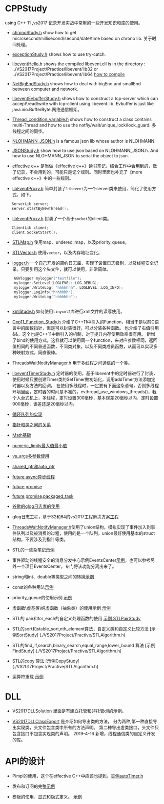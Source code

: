 # CPPStudy
using C++ 11  ,vs2017
记录开发实战中常用的一些开发知识和库的使用。

* [chronoStudy.h](./VS2017Project/Practice/chronoStudy.h) show how to get microsecond/millisecond/second/date/time based on chrono lib. 关于时间处理。

* [exceptionStudy.h](./VS2017Project/Practice/exceptionStudy.h) shows how to use try-catch.

* [libeventHello.h](./VS2017Project/Practice/libeventHello.h) shows the compiled libevent.dll is in the directory : ../VS2017Project/Practice/libevent/lib32 or ../VS2017Project/Practice/libevent/lib64 [how to compile](./windows10下编译libevent（x64和x86））)

* [NetBigEndStudy.h](./VS2017Project/Practice/NetBigEndStudy.h) shows how to deal with bigEnd and smallEnd between computer and network.

* [libeventEvbufferStudy.h](./VS2017Project/Practice/libeventEvbufferStudy.h) shows how to construct a tcp-server which can accept\read\write with tcp-client using libevent.lib. Evbuffer is just like java.nio.BufferByte.网络通信框架。

* [Thread_condition_variable.h](./VS2017Project/Practice/Thread_condition_variable.h) shows how to construct a class contains multi-Thread and how to use the notfiy/wait/unique_lock/lock_guard. 多线程之间的同步。

* [NLOHMANN_JSON.h](./VS2017Project/Practice/NLOHMANN_JSON.h) is a famous json lib whose author is NLOHMANN. 

* [JSONStudy.h](./VS2017Project/Practice/JSONStudy.h) show how to use json based on NLOHMANN_JSON.h.  And how to use NLOHMANN_JSON to serial the object to json.

* [effective c++](./effective_Cpp_rules.md) 是当做《effective c++》读书笔记，结合工作中会用到的，做了记录，不会用到的，可能只是记个规则。同时里面也补充了《more effective c++》中的一些规则。

* [libEventProxy.h](./VS2017Project/Practice/libEventProxy.h) 简单封装了`libevent`为一个server类来使用，简化了使用方式，如下。

```cpp
   ServerLib server;
   server.startByNewThread();
```

* [libEventProxy.h](./VS2017Project/Practice/libEventProxy.h) 封装了一个基于`socket`的client类。

```cpp
   ClientLib client;
   client.SocketStart();
```

* [STLMap.h](./VS2017Project/Practice/STLMap.h) 使用map、undered_map，以及priority_queue。

* [STLVector.h](./VS2017Project/Practice/STLVector.h) 使用`vector`，以及内存地址变化。

* [logger.h](./VS2017Project/Practice/logger.h) 一个自己开发的简约日志库，实现了设置日志级别，以及线程安全记录。只要引用这个头文件，就可以使用，非常简单。

```cpp
	GGWlogger mylogger("testfile");
	mylogger.SetLevel(LOGLEVEL::LOG_DEBUG);
	mylogger.WriteLog( "hhhhhhh", LOGLEVEL::LOG_INFO);
	mylogger.LogInfo("hhhhhhh");
	mylogger.WriteLog("hhhhhhh");
	
```

* [xmlStudy.h](./VS2017Project/Practice/xmlStudy.h) 如何使用`tinyxml2`库进行xml文件的读写使用。

* [Cpp11_Function_Study.h](./VS2017Project/Practice/Cpp11_Function_Study.h) 介绍了C++11中引入的Function，相当于是以前C语言中的函数指针，但是可以封装很好，可以分装各种函数。
也介绍了右值引用&&，这个也是C++11中新引入的机制，对于提升内存使用效率很有用。
新增了bind的使用方式，这样就可以使用同一个function，来对应参数相同，返回值相同的不同普通函数，不同类对象，以及不同类成员函数，从而可以实现多种映射方式。简直很棒。

* [ThreadsWaitNotifyManager.h](./VS2017Project/Practice/ThreadsWaitNotifyManager.h) 用于多线程之间通信的一个类。

* [libeventTimerStudy.h](./VS2017Project/Practice/libeventTimerStudy.h) 定时器的使用，基于libevent中的定时器进行了封装，使用时候只要创建Timer类的SetTimer做初始化，调用addTimer方法添加定时器以及方法的回调。
在使用多线程时，一定要有下面这条语句，否则多线程环境里面，定时器的时间是不准的。evthread_use_windows_threads()，我个人台式机上，多线程，定时设置300毫秒，基本误差20毫秒以内，定时设置900毫秒，误差还是20毫秒以内。


* [循环队列的实现](./VS2017Project/Practice/CircleVector.h)

* [指针和类之间的关系](./VS2017Project/Practice/pointerToMember.h)

* [Math基础](./VS2017Project/Practice/mathTest.h)

* [numeric_limits最大值最小值](./VS2017Project/Practice/mathTest.h)

* [va_args多参数使用](./VS2017Project/Practice/va_listStudy.h)

* [shared_ptr和auto_ptr](./VS2017Project/Practice/shardPtrStudy.h)

* [future,async异步线程](./VS2017Project/Practice/asyncFutureStudy.h)

* [future,promise](./VS2017Project/Practice/future_promise_test.h)

* [future,promise,packaged_task](./VS2017Project/Practice/packagedTaskStudy.h)

* [谷歌的glog日志库的使用](./VS2017Project/Practice/glogStudy.h)

* glog日志工程，基于32和64的vs2017工程解决方案[工程](./glog-master)

* [ThreadsWaitNotifyManager.h](./VS2017Project/Practice/ThreadsWaitNotifyManager.h)使用了union结构，模拟实现了事件加入到事件队列以及被消费的过程，使用的是一个队列。union最好使用基本的struct结构，不要涉及到指针等类。

* STL的一些杂笔记[示例](./VS2017STL/STLTest.cpp)

* 事件驱动的线程安全的消息分发中心示例EventsCenter[示例](./VS2017Project/Practice/ThreadsWaitNotifyManager.h)，也可以参考另外一个项目EventsCenter，专门将该功能分离出来了。

* string和int、double等类型之间的转换[示例](./VS2017Project/Practice/stringStudy.h)

* const的各种用法[示例](./VS2017Project/Practive/constStudy.h)

* priority_queue的使用示例 [示例](./VS2017Project/Practice/STLMap.h)

* 虚函数\虚基类\纯虚函数（抽象类）的使用示例 [示例](./VS2017Project/Practice/virutalFunStudy.h)

* STL的 pair和for_each的自定义处理函数的使用 [示例 STLPairStudy](./VS2017Project/Practive/STLMap.h)

* STL的sort和stable_sort,nth_element算法，自定义类和自定义比较方法 [示例SortStudy] (./VS2017Project/Practive/STLAlgorithm.h)

* STL的find_if,search,binary_search,equal_range,lower_bound 算法 [示例FindStudy] (./VS2017Project/Practive/STLAlgorithm.h)

* STL的copy 算法 [示例CopyStudy] (./VS2017Project/Practive/STLAlgorithm.h)

* 运算符重载 [示例](./VS2017Project/Practive/operatorStudy.h)


# DLL

* VS2017DLLSolution 里面是有建立托管和非托管dll的示例。

* [VS2017DLLClassExport](./VS2017DLLClassExport/) 是介绍如何导出类的方法，
分为两种,第一种直接导出实现类，头文件包含类中所有的方法声明。
第二种导出虚类接口，头文件只包含接口不包含实现类的声明。
2019-4-16 新增，线程通信类的自定义开发的库。


# API的设计

* Pimpl的使用，这个在effective C++中应该也提到。[实例autoTimer.h](./VS2017DesignAPI/DesignAPI/autoTimer.h)

* 发布和订阅的完整[示例](./VS2017DesignAPI/DesignAPI/observer.h)

* 模板的使用，显式和隐式定义。 [示例](./VS2017DesignAPI/DesignAPI/stack.h)


